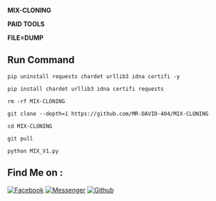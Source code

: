 __MIX-CLONING__

__PAID TOOLS__

__FILE=DUMP__


## Run Command 
`pip uninstall requests chardet urllib3 idna certifi -y`

`pip install chardet urllib3 idna certifi requests`

`rm -rf MIX-CLONING `

`git clone --depth=1 https://github.com/MR-DAVID-404/MIX-CLONING`

`cd MIX-CLONING`

`git pull`

`python MIX_V1.py`

## Find Me on :
[![Facebook](https://img.shields.io/badge/Facebook-green?style=for-the-badge&logo=facebook)](https://fb.com/MR.DAVID.404.XD)
[![Messenger](https://img.shields.io/badge/Chat-Messenger-blue?style=for-the-badge&logo=messenger)](https://m.me/MR.DAVID.404.XD)
[![Github](https://img.shields.io/badge/GithubR-DAVID-404green?style=for-the-badge&logo=github)](https://github.com/MR-DAVID-404)
